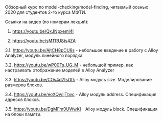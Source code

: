 Обзорный курс по model-checking/model-finding, читаемый осенью 2020 для студентов 2-го курса МФТИ.

Ссылки на видео (по номерам лекций):

1. https://youtu.be/QxJNpxemI4I

2. https://youtu.be/sMTRU8ts4ZA

3.1. https://youtu.be/AjtCH8pCU6s - небольшое введение в работу с Alloy Analyzer, модуль линейного порядка

3.2. https://youtu.be/wP00Ts_UG_M - небольшой пример, как настраивать отображение моделей в Alloy Analyzer

3.3. https://youtu.be/COs4d7fsOfk - Alloy модуль size. Моделирование размеров блоков.

3.4. https://youtu.be/eoXQwIjTbvc - Alloy модуль address. Спецификация адресов блоков.

3.5. https://youtu.be/DgMFm0UWwKI - Alloy модуль block. Спецификация на блоки памяти.


